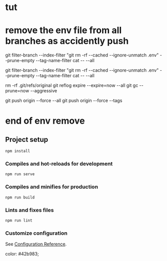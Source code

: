 # tut
# remove the env file from all branches as accidently push
git filter-branch --index-filter "git rm -rf --cached --ignore-unmatch .env" --prune-empty --tag-name-filter cat -- --all

git filter-branch --index-filter "git rm -rf --cached --ignore-unmatch .env" --prune-empty --tag-name-filter cat -- --all

rm -rf .git/refs/original
git reflog expire --expire=now --all
git gc --prune=now --aggressive

git push origin --force --all
git push origin --force --tags

# end of env remove

## Project setup
```
npm install
```

### Compiles and hot-reloads for development
```
npm run serve
```

### Compiles and minifies for production
```
npm run build
```

### Lints and fixes files
```
npm run lint
```

### Customize configuration
See [Configuration Reference](https://cli.vuejs.org/config/).



color: #42b983;


